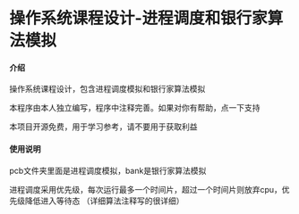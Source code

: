 # 操作系统课程设计-进程调度和银行家算法模拟

#### 介绍
操作系统课程设计，包含进程调度模拟和银行家算法模拟

本程序由本人独立编写，程序中注释完善。如果对你有帮助，点一下支持

本项目开源免费，用于学习参考，请不要用于获取利益

#### 使用说明

pcb文件夹里面是进程调度模拟，bank是银行家算法模拟

进程调度采用优先级，每次运行最多一个时间片，超过一个时间片则放弃cpu，优先级降低进入等待态
（详细算法注释写的很详细）

